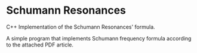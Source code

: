 # Schumann Resonances
C++ Implementation of the Schumann Resonances' formula.  
  
A simple program that implements Schumann frequency formula according to the attached PDF article.
